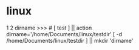 # linux
1
 2
 dirname >>> # [ test ] || action  dirname='/home/Documents/linux/testdir' [ -d /home/Documents/linux/testdir ] || mkdir 'dirname' 
